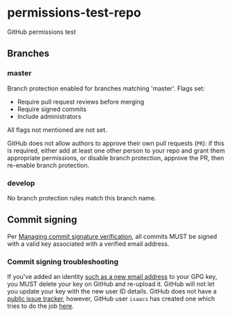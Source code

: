 # permissions-test-repo
GitHub permissions test

## Branches

### master

Branch protection enabled for branches matching 'master'. Flags set:

- Require pull request reviews before merging
- Require signed commits
- Include administrators

All flags not mentioned are not set.

GitHub does not allow authors to approve their own pull requests (`PR`): if this is required, either add at least one other person to your repo and grant them appropriate permissions, or disable branch protection, approve the PR, then re-enable branch protection.

### develop

No branch protection rules match this branch name.

## Commit signing

Per [Managing commit signature verification](https://help.github.com/en/github/authenticating-to-github/managing-commit-signature-verification), all commits MUST be signed with a valid key associated with a verified email address.

### Commit signing troubleshooting

If you've added an identity [such as a new email address](https://help.github.com/en/github/authenticating-to-github/associating-an-email-with-your-gpg-key) to your GPG key, you MUST delete your key on GitHub and re-upload it. GitHub will not let you update your key with the new user ID details. GitHub does not have a [public issue tracker](https://github.com/holman/ama/issues/152), however, GitHub user `isaacs` has created one which tries to do the job [here](https://github.com/isaacs/github/issues).

